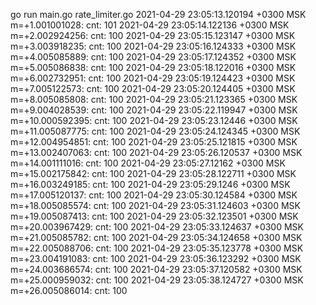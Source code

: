 go run main.go rate_limiter.go
2021-04-29 23:05:13.120194 +0300 MSK m=+1.001001028: cnt: 101
2021-04-29 23:05:14.122136 +0300 MSK m=+2.002924256: cnt: 100
2021-04-29 23:05:15.123147 +0300 MSK m=+3.003918235: cnt: 100
2021-04-29 23:05:16.124333 +0300 MSK m=+4.005085889: cnt: 100
2021-04-29 23:05:17.124352 +0300 MSK m=+5.005086838: cnt: 100
2021-04-29 23:05:18.122016 +0300 MSK m=+6.002732951: cnt: 100
2021-04-29 23:05:19.124423 +0300 MSK m=+7.005122573: cnt: 100
2021-04-29 23:05:20.124405 +0300 MSK m=+8.005085808: cnt: 100
2021-04-29 23:05:21.123365 +0300 MSK m=+9.004028539: cnt: 100
2021-04-29 23:05:22.119947 +0300 MSK m=+10.000592395: cnt: 100
2021-04-29 23:05:23.12446 +0300 MSK m=+11.005087775: cnt: 100
2021-04-29 23:05:24.124345 +0300 MSK m=+12.004954851: cnt: 100
2021-04-29 23:05:25.121815 +0300 MSK m=+13.002407063: cnt: 100
2021-04-29 23:05:26.120537 +0300 MSK m=+14.001111016: cnt: 100
2021-04-29 23:05:27.12162 +0300 MSK m=+15.002175842: cnt: 100
2021-04-29 23:05:28.122711 +0300 MSK m=+16.003249185: cnt: 100
2021-04-29 23:05:29.1246 +0300 MSK m=+17.005120137: cnt: 100
2021-04-29 23:05:30.124584 +0300 MSK m=+18.005085574: cnt: 100
2021-04-29 23:05:31.124603 +0300 MSK m=+19.005087413: cnt: 100
2021-04-29 23:05:32.123501 +0300 MSK m=+20.003967429: cnt: 100
2021-04-29 23:05:33.124637 +0300 MSK m=+21.005085782: cnt: 100
2021-04-29 23:05:34.124658 +0300 MSK m=+22.005088706: cnt: 100
2021-04-29 23:05:35.123778 +0300 MSK m=+23.004191083: cnt: 100
2021-04-29 23:05:36.123292 +0300 MSK m=+24.003686574: cnt: 100
2021-04-29 23:05:37.120582 +0300 MSK m=+25.000959032: cnt: 100
2021-04-29 23:05:38.124727 +0300 MSK m=+26.005086014: cnt: 100